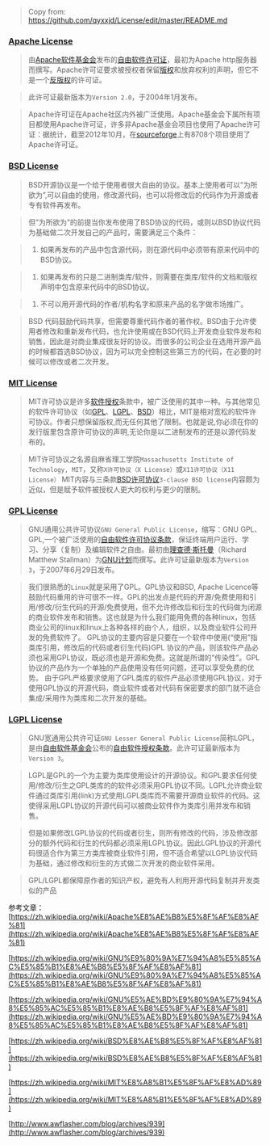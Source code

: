 > Copy from: https://github.com/qyxxjd/License/edit/master/README.md

### [Apache License](http://www.apache.org/licenses/)
> 由[Apache软件基金会](https://zh.wikipedia.org/wiki/Apache%E8%BB%9F%E4%BB%B6%E5%9F%BA%E9%87%91%E6%9C%83)发布的[自由软件许可证](https://zh.wikipedia.org/wiki/%E8%87%AA%E7%94%B1%E8%BD%AF%E4%BB%B6%E8%AE%B8%E5%8F%AF%E8%AF%81)，最初为Apache http服务器而撰写。Apache许可证要求被授权者保留[版权](https://zh.wikipedia.org/wiki/%E7%89%88%E6%9D%83)和放弃权利的声明，但它不是一个[反版权](https://zh.wikipedia.org/wiki/%E5%8F%8D%E7%89%88%E6%9D%83)的许可证。

> 此许可证最新版本为`Version 2.0`，于2004年1月发布。

> Apache许可证在Apache社区内外被广泛使用。Apache基金会下属所有项目都使用Apache许可证，许多非Apache基金会项目也使用了Apache许可证：据统计，截至2012年10月，在[sourceforge](https://zh.wikipedia.org/wiki/Sourceforge)上有8708个项目使用了Apache许可证。


### [BSD License](https://opensource.org/licenses/bsd-license.php)
> BSD开源协议是一个给于使用者很大自由的协议。基本上使用者可以”为所欲为”,可以自由的使用，修改源代码，也可以将修改后的代码作为开源或者专有软件再发布。

> 但”为所欲为”的前提当你发布使用了BSD协议的代码，或则以BSD协议代码为基础做二次开发自己的产品时，需要满足三个条件：

> 1. 如果再发布的产品中包含源代码，则在源代码中必须带有原来代码中的BSD协议。

> 1. 如果再发布的只是二进制类库/软件，则需要在类库/软件的文档和版权声明中包含原来代码中的BSD协议。

> 1. 不可以用开源代码的作者/机构名字和原来产品的名字做市场推广。

> BSD 代码鼓励代码共享，但需要尊重代码作者的著作权。BSD由于允许使用者修改和重新发布代码，也允许使用或在BSD代码上开发商业软件发布和销售，因此是对商业集成很友好的协议。而很多的公司企业在选用开源产品的时候都首选BSD协议，因为可以完全控制这些第三方的代码，在必要的时候可以修改或者二次开发。


### [MIT License](https://opensource.org/licenses/mit-license.php)
> MIT许可协议是许多[软件](https://zh.wikipedia.org/wiki/%E8%BB%9F%E9%AB%94)[授权](https://zh.wikipedia.org/wiki/%E6%8E%88%E6%AC%8A)条款中，被广泛使用的其中一种。与其他常见的软件许可协议（如[GPL](https://zh.wikipedia.org/wiki/GPL)、[LGPL](https://zh.wikipedia.org/wiki/LGPL)、[BSD](https://zh.wikipedia.org/wiki/BSD_license)）相比，MIT是相对宽松的软件许可协议。作者只想保留版权,而无任何其他了限制。也就是说,你必须在你的发行版里包含原许可协议的声明,无论你是以二进制发布的还是以源代码发布的。

> MIT许可协议之名源自麻省理工学院`Massachusetts Institute of Technology, MIT`，又称`X许可协议（X License）`或`X11许可协议（X11 License）`
MIT内容与三条款[BSD许可协议](https://zh.wikipedia.org/wiki/BSD%E6%8E%88%E6%AC%8A%E6%A2%9D%E6%AC%BE)`3-clause BSD license`内容颇为近似，但是赋予软件被授权人更大的权利与更少的限制。


### [GPL License](http://www.gnu.org/licenses/gpl.html)
> GNU通用公共许可协议`GNU General Public License`，缩写：GNU GPL、GPL,一个被广泛使用的[自由软件许可协议条款](https://zh.wikipedia.org/wiki/%E8%87%AA%E7%94%B1%E8%BB%9F%E9%AB%94%E6%8E%88%E6%AC%8A%E6%A2%9D%E6%AC%BE)，保证终端用户运行、学习、分享（复制）及编辑软件之自由。最初由[理查德·斯托曼](https://zh.wikipedia.org/wiki/%E7%90%86%E6%9F%A5%E5%BE%B7%C2%B7%E6%96%AF%E6%89%98%E6%9B%BC)（Richard Matthew Stallman）为[GNU计划](https://zh.wikipedia.org/wiki/GNU%E8%A8%88%E5%8A%83)而撰写。此许可证最新版本为`Version 3`，于2007年6月29日发布。

> 我们很熟悉的`Linux`就是采用了GPL。GPL协议和BSD, Apache Licence等鼓励代码重用的许可很不一样。GPL的出发点是代码的开源/免费使用和引用/修改/衍生代码的开源/免费使用，但不允许修改后和衍生的代码做为闭源的商业软件发布和销售。这也就是为什么我们能用免费的各种linux，包括商业公司的linux和linux上各种各样的由个人，组织，以及商业软件公司开发的免费软件了。
GPL协议的主要内容是只要在一个软件中使用(“使用”指类库引用，修改后的代码或者衍生代码)GPL 协议的产品，则该软件产品必须也采用GPL协议，既必须也是开源和免费。这就是所谓的”传染性”。GPL协议的产品作为一个单独的产品使用没有任何问题，还可以享受免费的优势。
由于GPL严格要求使用了GPL类库的软件产品必须使用GPL协议，对于使用GPL协议的开源代码，商业软件或者对代码有保密要求的部门就不适合集成/采用作为类库和二次开发的基础。


### [LGPL License](http://www.gnu.org/licenses/lgpl.html)
> GNU宽通用公共许可证`GNU Lesser General Public License`简称LGPL，是由[自由软件基金会](https://zh.wikipedia.org/wiki/%E8%87%AA%E7%94%B1%E8%BD%AF%E4%BB%B6%E5%9F%BA%E9%87%91%E4%BC%9A)公布的[自由软件授权条款](https://zh.wikipedia.org/wiki/%E8%87%AA%E7%94%B1%E8%BB%9F%E9%AB%94%E6%8E%88%E6%AC%8A%E6%A2%9D%E6%AC%BE)。此许可证最新版本为`Version 3`。

> LGPL是GPL的一个为主要为类库使用设计的开源协议。和GPL要求任何使用/修改/衍生之GPL类库的的软件必须采用GPL协议不同。LGPL允许商业软件通过类库引用(link)方式使用LGPL类库而不需要开源商业软件的代码。这使得采用LGPL协议的开源代码可以被商业软件作为类库引用并发布和销售。

> 但是如果修改LGPL协议的代码或者衍生，则所有修改的代码，涉及修改部分的额外代码和衍生的代码都必须采用LGPL协议。因此LGPL协议的开源代码很适合作为第三方类库被商业软件引用，但不适合希望以LGPL协议代码为基础，通过修改和衍生的方式做二次开发的商业软件采用。

> GPL/LGPL都保障原作者的知识产权，避免有人利用开源代码复制并开发类似的产品


参考文章：
[https://zh.wikipedia.org/wiki/Apache%E8%AE%B8%E5%8F%AF%E8%AF%81](https://zh.wikipedia.org/wiki/Apache%E8%AE%B8%E5%8F%AF%E8%AF%81)

[https://zh.wikipedia.org/wiki/GNU%E9%80%9A%E7%94%A8%E5%85%AC%E5%85%B1%E8%AE%B8%E5%8F%AF%E8%AF%81](https://zh.wikipedia.org/wiki/GNU%E9%80%9A%E7%94%A8%E5%85%AC%E5%85%B1%E8%AE%B8%E5%8F%AF%E8%AF%81)

[https://zh.wikipedia.org/wiki/GNU%E5%AE%BD%E9%80%9A%E7%94%A8%E5%85%AC%E5%85%B1%E8%AE%B8%E5%8F%AF%E8%AF%81](https://zh.wikipedia.org/wiki/GNU%E5%AE%BD%E9%80%9A%E7%94%A8%E5%85%AC%E5%85%B1%E8%AE%B8%E5%8F%AF%E8%AF%81)

[https://zh.wikipedia.org/wiki/BSD%E8%AE%B8%E5%8F%AF%E8%AF%81](https://zh.wikipedia.org/wiki/BSD%E8%AE%B8%E5%8F%AF%E8%AF%81)

[https://zh.wikipedia.org/wiki/MIT%E8%A8%B1%E5%8F%AF%E8%AD%89](https://zh.wikipedia.org/wiki/MIT%E8%A8%B1%E5%8F%AF%E8%AD%89)

[http://www.awflasher.com/blog/archives/939](http://www.awflasher.com/blog/archives/939)
